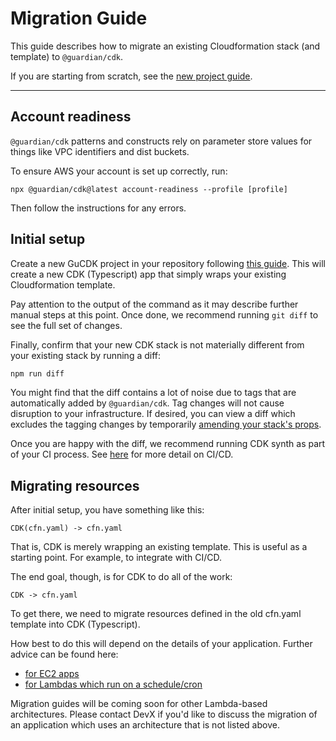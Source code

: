 # Migration Guide

This guide describes how to migrate an existing Cloudformation stack (and template) to `@guardian/cdk`.

If you are starting from scratch, see the [new project guide](setting-up-a-gucdk-project.md).

---

## Account readiness

`@guardian/cdk` patterns and constructs rely on parameter store values for things like VPC identifiers and dist buckets.

To ensure AWS your account is set up correctly, run:

    npx @guardian/cdk@latest account-readiness --profile [profile]

Then follow the instructions for any errors.

## Initial setup
Create a new GuCDK project in your repository following [this guide](setting-up-a-gucdk-project.md).
This will create a new CDK (Typescript) app that simply wraps your existing Cloudformation template.

Pay attention to the output of the command as it may describe further manual steps at this point.
Once done, we recommend running `git diff` to see the full set of changes.

Finally, confirm that your new CDK stack is not materially different from your existing stack by running a diff:

```sh
npm run diff
```

You might find that the diff contains a lot of noise due to tags that are automatically added by `@guardian/cdk`.
Tag changes will not cause disruption to your infrastructure.
If desired, you can view a diff which excludes the tagging changes by temporarily [amending your stack's props](https://github.com/guardian/cdk-playground/blob/26af40f6432cb94b3e5ef34648d422a7a6ee6b33/cdk/bin/cdk.ts#L6).

Once you are happy with the diff, we recommend running CDK synth as part of your CI process.
See [here](./setting-up-a-gucdk-project.md) for more detail on CI/CD.

## Migrating resources

After initial setup, you have something like this:

    CDK(cfn.yaml) -> cfn.yaml

That is, CDK is merely wrapping an existing template. This is useful as a
starting point. For example, to integrate with CI/CD.

The end goal, though, is for CDK to do all of the work:

    CDK -> cfn.yaml

To get there, we need to migrate resources defined in the old cfn.yaml template
into CDK (Typescript).

How best to do this will depend on the details of your application. Further
advice can be found here:

- [for EC2 apps](./migration-guide-ec2.md)
- [for Lambdas which run on a schedule/cron](./migration-guide-scheduled-lambda.md)

Migration guides will be coming soon for other Lambda-based architectures. Please contact DevX if you'd like to discuss the migration of an application which uses an architecture that is not listed above.
